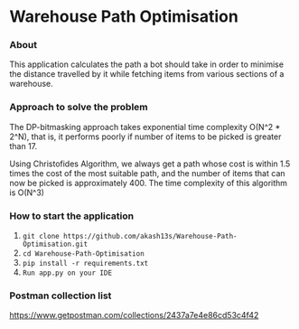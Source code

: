 # Warehouse Path Optimisation

### About 
This application calculates the path a bot should take in order to minimise the distance travelled by it while fetching items from various sections of a warehouse. 

### Approach to solve the problem 

The DP-bitmasking approach takes exponential time complexity O(N^2 * 2^N), that is, it performs poorly if number of items to be picked is greater than 17.  

Using Christofides Algorithm, we always get a path whose cost is within 1.5 times the cost of the most suitable path, and the number of items that can now be picked is approximately 400. The time complexity of this algorithm is O(N^3)


### How to start the application

1. `git clone https://github.com/akash13s/Warehouse-Path-Optimisation.git`
2. `cd Warehouse-Path-Optimisation`
3. `pip install -r requirements.txt`
3. `Run app.py on your IDE`


### Postman collection list

https://www.getpostman.com/collections/2437a7e4e86cd53c4f42